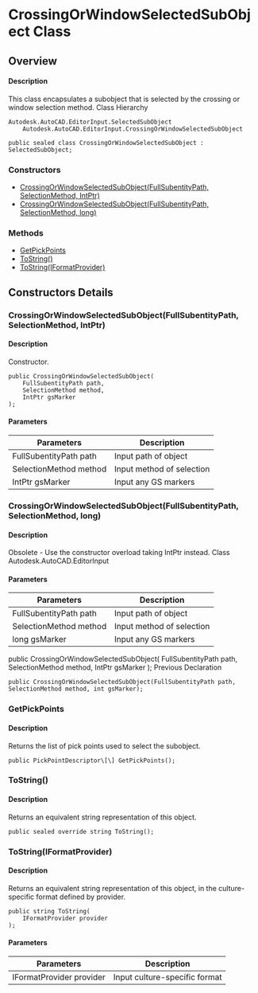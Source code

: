 # CrossingOrWindowSelectedSubObject Class

## Overview

#### Description
This class encapsulates a subobject that is selected by the crossing or window selection method.
Class Hierarchy
```text
Autodesk.AutoCAD.EditorInput.SelectedSubObject
    Autodesk.AutoCAD.EditorInput.CrossingOrWindowSelectedSubObject
```

```text
public sealed class CrossingOrWindowSelectedSubObject : SelectedSubObject;
```

### Constructors

- [CrossingOrWindowSelectedSubObject(FullSubentityPath, SelectionMethod, IntPtr)](#crossingorwindowselectedsubobject(fullsubentitypath,-selectionmethod,-intptr))
- [CrossingOrWindowSelectedSubObject(FullSubentityPath, SelectionMethod, long)](#crossingorwindowselectedsubobject(fullsubentitypath,-selectionmethod,-long))

### Methods

- [GetPickPoints](#getpickpoints)
- [ToString()](#tostring())
- [ToString(IFormatProvider)](#tostring(iformatprovider))


## Constructors Details

### CrossingOrWindowSelectedSubObject(FullSubentityPath, SelectionMethod, IntPtr)

#### Description
Constructor.
```text
public CrossingOrWindowSelectedSubObject(
    FullSubentityPath path, 
    SelectionMethod method, 
    IntPtr gsMarker
);
```

#### Parameters
| Parameters | Description |
| --- | --- |
| FullSubentityPath path | Input path of object |
| SelectionMethod method | Input method of selection |
| IntPtr gsMarker | Input any GS markers |

### CrossingOrWindowSelectedSubObject(FullSubentityPath, SelectionMethod, long)

#### Description
Obsolete - Use the constructor overload taking IntPtr instead.
Class
Autodesk.AutoCAD.EditorInput
#### Parameters
| Parameters | Description |
| --- | --- |
| FullSubentityPath path | Input path of object |
| SelectionMethod method | Input method of selection |
| long gsMarker | Input any GS markers |

public CrossingOrWindowSelectedSubObject( 
FullSubentityPath path, 
SelectionMethod method, 
IntPtr gsMarker 
);
Previous Declaration
```text
public CrossingOrWindowSelectedSubObject(FullSubentityPath path, SelectionMethod method, int gsMarker);
```

### GetPickPoints

#### Description
Returns the list of pick points used to select the subobject.
```text
public PickPointDescriptor\[\] GetPickPoints();
```

### ToString()

#### Description
Returns an equivalent string representation of this object.
```text
public sealed override string ToString();
```

### ToString(IFormatProvider)

#### Description
Returns an equivalent string representation of this object, in the culture-specific format defined by provider.
```text
public string ToString(
    IFormatProvider provider
);
```

#### Parameters
| Parameters | Description |
| --- | --- |
| IFormatProvider provider | Input culture-specific format |
